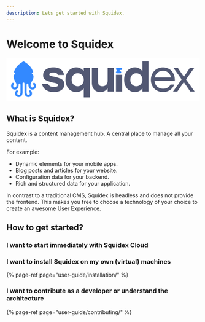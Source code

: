 ```yaml
---
description: Lets get started with Squidex.
---
```


# Welcome to Squidex

![Squidex Headless CMS](.gitbook/assets/logo-wide.png)

## What is Squidex?

Squidex is a content management hub. A central place to manage all your content.

For example:

* Dynamic elements for your mobile apps.
* Blog posts and articles for your website.
* Configuration data for your backend.
* Rich and structured data for your application.

In contrast to a traditional CMS, Squidex is headless and does not provide the frontend. This makes you free to choose a technology of your choice to create an awesome User Experience.

## How to get started?

### I want to start immediately with Squidex Cloud

### I want to install Squidex on my own \(virtual\) machines

{% page-ref page="user-guide/installation/" %}

### I want to contribute as a developer or understand the architecture

{% page-ref page="user-guide/contributing/" %}

